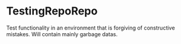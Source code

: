 # TestingRepoRepo
Test functionality in an environment that is forgiving of constructive mistakes. Will contain mainly garbage datas.

